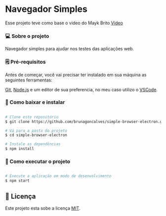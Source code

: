 # Navegador Simples

Esse projeto teve como base o video do Mayk Brito [Video](https://youtu.be/zy-B9d2ZVrw?list=PL85ITvJ7FLoifcDIBeuuAhh4_799RZaSc)

### 💻 Sobre o projeto

Navegador simples para ajudar nos testes das aplicações web.

### 🗒 Pré-requisitos

Antes de começar, você vai precisar ter instalado em sua máquina as seguintes ferramentas:

[Git](https://git-scm.com), [Node.js](https://nodejs.org/en/) e um editor de sua preferencia, no meu caso utilizo o [VSCode](https://code.visualstudio.com/).

### 🎲 Como baixar e instalar

```bash

# Clone este repositório
$ git clone https://github.com/brunagoncalves/simple-browser-electron.git

# Vá para a pasta do projeto
$ cd simple-browser-electron

# Instale as dependências
$ npm install

```

### 🚀 Como executar o projeto

```bash

# Execute a aplicação em modo de desenvolvimento
$ npm start

```

## 📝 Licença

Este projeto esta sobe a licença [MIT](./LICENSE).
